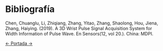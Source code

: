 # Bibliografía

Chen, Chuanglu, Li, Zhiqiang, Zhang, Yitao, Zhang, Shaolong, Hou, Jiena, Zhang, Haiying. (2019). A 3D Wrist Pulse Signal Acquisition System for Width Information of Pulse Wave. En Sensors(12, vol 20.). China: MDPI.

[<- Portada ->](README.md)
